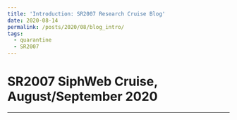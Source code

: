 ```yaml
---
title: 'Introduction: SR2007 Research Cruise Blog'
date: 2020-08-14
permalink: /posts/2020/08/blog_intro/
tags:
  - quarantine
  - SR2007
---
```



SR2007 SiphWeb Cruise, August/September 2020
======



------